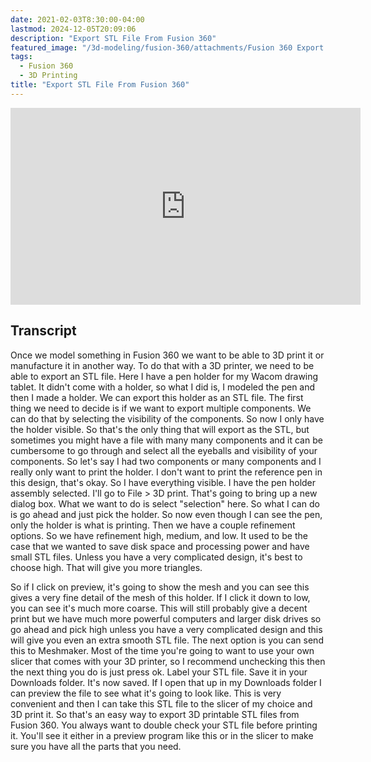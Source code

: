 ```yaml
---
date: 2021-02-03T8:30:00-04:00
lastmod: 2024-12-05T20:09:06
description: "Export STL File From Fusion 360"
featured_image: "/3d-modeling/fusion-360/attachments/Fusion 360 Export STL for 3D Printing Title.jpg"
tags:
  - Fusion 360
  - 3D Printing
title: "Export STL File From Fusion 360"
---
```


<div class="iframe-16-9-container">
<iframe class="youTubeIframe" width="560" height="315" src="https://www.youtube.com/embed/I-ltiZdUFOA?rel=0" title="YouTube video player" frameborder="0" allow="accelerometer; autoplay; clipboard-write; encrypted-media; gyroscope; picture-in-picture; web-share" allowfullscreen></iframe>
</div>

## Transcript

Once we model something in Fusion 360 we want to be able to 3D print it or manufacture it in another way. To do that with a 3D printer, we need to be able to export an STL file. Here I have a pen holder for my Wacom drawing tablet. It didn't come with a holder, so what I did is, I modeled the pen and then I made a holder. We can export this holder as an STL file. The first thing we need to decide is if we want to export multiple components. We can do that by selecting the visibility of the components. So now I only have the holder visible. So that's the only thing that will export as the STL, but sometimes you might have a file with many many components and it can be cumbersome to go through and select all the eyeballs and visibility of your components. So let's say I had two components or many components and I really only want to print the holder. I don't want to print the reference pen in this design, that's okay. So I have everything visible. I have the pen holder assembly selected. I'll go to File > 3D print. That's going to bring up a new dialog box. What we want to do is select "selection" here. So what I can do is go ahead and just pick the holder. So now even though I can see the pen, only the holder is what is printing. Then we have a couple refinement options. So we have refinement high, medium, and low. It used to be the case that we wanted to save disk space and processing power and have small STL files. Unless you have a very complicated design, it's best to choose high. That will give you more triangles.

So if I click on preview, it's going to show the mesh and you can see this gives a very fine detail of the mesh of this holder. If I click it down to low, you can see it's much more coarse. This will still probably give a decent print but we have much more powerful computers and larger disk drives so go ahead and pick high unless you have a very complicated design and this will give you even an extra smooth STL file. The next option is you can send this to Meshmaker. Most of the time you're going to want to use your own slicer that comes with your 3D printer, so I recommend unchecking this then the next thing you do is just press ok. Label your STL file. Save it in your Downloads folder. It's now saved. If I open that up in my Downloads folder I can preview the file to see what it's going to look like. This is very convenient and then I can take this STL file to the slicer of my choice and 3D print it. So that's an easy way to export 3D printable STL files from Fusion 360. You always want to double check your STL file before printing it. You'll see it either in a preview program like this or in the slicer to make sure you have all the parts that you need.
